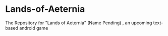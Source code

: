 # Lands-of-Aeternia
The Repository for "Lands of Aeternia" (Name Pending) , an upcoming text-based android game
